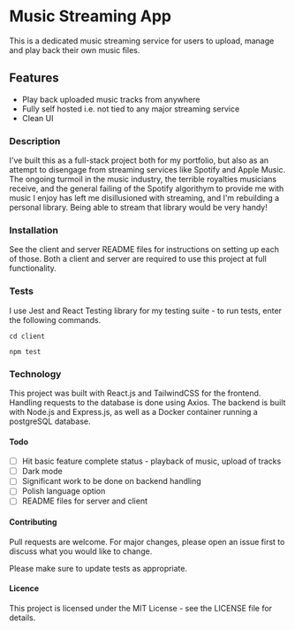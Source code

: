 # Music Streaming App

This is a dedicated music streaming service for users to upload, manage and play back their own music files.

## Features

- Play back uploaded music tracks from anywhere
- Fully self hosted i.e. not tied to any major streaming service
- Clean UI

### Description

I've built this as a full-stack project both for my portfolio, but also as an attempt to disengage from streaming services like Spotify and Apple Music. The ongoing turmoil in the music industry, the terrible royalties musicians receive, and the general failing of the Spotify algorithym to provide me with music I enjoy has left me disillusioned with streaming, and I'm rebuilding a personal library. Being able to stream that library would be very handy!

### Installation

See the client and server README files for instructions on setting up each of those. Both a client and server are required to use this project at full functionality.

### Tests

I use Jest and React Testing library for my testing suite - to run tests, enter the following commands.

```
cd client
```

```
npm test
```

### Technology

This project was built with React.js and TailwindCSS for the frontend. Handling requests to the database is done using Axios. The backend is built with Node.js and Express.js, as well as a Docker container running a postgreSQL database.

#### Todo

- [ ] Hit basic feature complete status - playback of music, upload of tracks
- [ ] Dark mode
- [ ] Significant work to be done on backend handling
- [ ] Polish language option
- [ ] README files for server and client

#### Contributing

Pull requests are welcome. For major changes, please open an issue first to discuss what you would like to change.

Please make sure to update tests as appropriate.

#### Licence

This project is licensed under the MIT License - see the LICENSE file for details.
